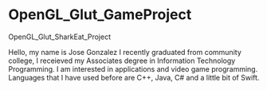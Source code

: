 # OpenGL_Glut_GameProject
OpenGL_Glut_SharkEat_Project

Hello, my name is Jose Gonzalez I recently graduated from community college, I receieved my Associates degree in Information Technology Programming. 
I am interested in applications and video game programming. 
Languages that I have used before are C++, Java, C# and a little bit of Swift.
